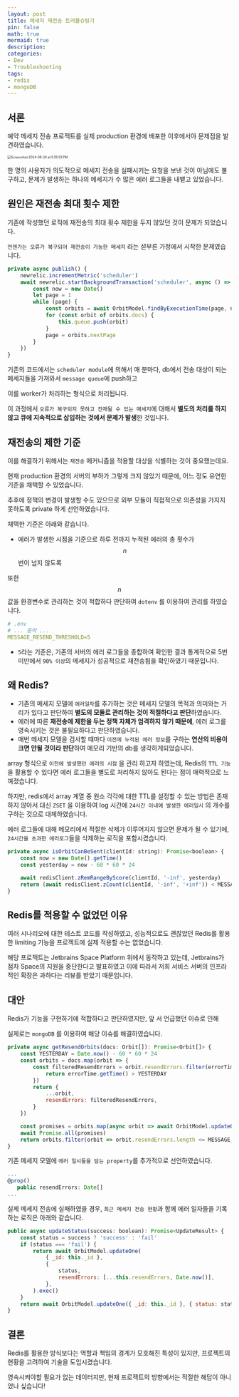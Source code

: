```yaml
---
layout: post
title: 메세지 재전송 트러블슈팅기
pin: false
math: true
mermaid: true
description:
categories:
- Dev
- Troubleshooting
tags:
- redis
- mongoDB
---
```

## 서론

예약 메세지 전송 프로젝트를 실제 production 환경에 배포한 이후에서야 문제점을 발견하였습니다.

<img src="https://raw.githubusercontent.com/joonamin/UpicImageRepo/master/uPic/Screenshot%202024-08-24%20at%205.55.53%E2%80%AFPM.png" alt="Screenshot 2024-08-24 at 5.55.53 PM" style="zoom:50%;" />

한 명의 사용자가 의도적으로 메세지 전송을 실패시키는 요청을 보낸 것이 아님에도 불구하고, 문제가 발생하는 하나의 메세지가 수 많은 에러 로그들을 내뱉고 있었습니다.



## 원인은 재전송 최대 횟수 제한

기존에 작성했던 로직에 재전송의 최대 횟수 제한을 두지 않았던 것이 문제가 되었습니다. 

 `언젠가는 오류가 복구되어 재전송이 가능한 메세지` 라는 섣부른 가정에서 시작한 문제였습니다.

```javascript
private async publish() {
    newrelic.incrementMetric('scheduler')
    await newrelic.startBackgroundTransaction('scheduler', async () => {
        const now = new Date()
        let page = 1
        while (page) {
            const orbits = await OrbitModel.findByExecutionTime(page, now)
            for (const orbit of orbits.docs) {
                this.queue.push(orbit)
            }
            page = orbits.nextPage
        }
    })
}
```

기존의 코드에서는 `scheduler module`에 의해서 매 분마다, db에서 전송 대상이 되는 메세지들을 가져와서 `message queue`에 push하고 

이를 worker가 처리하는 형식으로 처리됩니다. 

이 과정에서 `오류가 복구되지 못하고 잔재될 수 있는 메세지`에 대해서 **별도의 처리를 하지 않고 큐에 지속적으로 삽입하는 것에서 문제가 발생**한 것입니다.





## 재전송의 제한 기준

이를 해결하기 위해서는 `재전송` 메커니즘을 적용할 대상을 식별하는 것이 중요했는데요.

현재 production 환경의 서버의 부하가 그렇게 크지 않았기 때문에, 어느 정도 유연한 기준을 채택할 수 있었습니다.

추후에 정책의 변경이 발생할 수도 있으므로 외부 모듈이 직접적으로 의존성을 가지지 못하도록 private 하게 선언하였습니다.

채택한 기준은 아래와 같습니다.

* 에러가 발생한 시점을 기준으로 하루 전까지 누적된 에러의 총 횟수가 $$n$$ 번이 넘지 않도록

또한 $$n$$ 값을 환경변수로 관리하는 것이 적합하다 판단하여 `dotenv` 를 이용하여 관리를 하였습니다.

```yaml
# .env
# ... 중략 ...
MESSAGE_RESEND_THRESHOLD=5
```

* `5`라는 기준은, 기존의 서버의 에러 로그들을 종합하여 확인한 결과 통계적으로 5번 미만에서 `90% 이상`의 메세지가 성공적으로 재전송됨을 확인하였기 때문입니다.



## 왜 Redis?

* 기존의 메세지 모델에 `에러일자`를 추가하는 것은 메세지 모델의 목적과 의미와는 거리가 있다고 판단하여 **별도의 모듈로 관리하는 것이 적절하다고 판단**하였습니다.
* 에러에 따른 **재전송에 제한을 두는 정책 자체가 엄격하지 않기 때문에**, 에러 로그를 영속시키는 것은 불필요하다고 판단하였습니다.
* 매번 메세지 모델을 검사할 때마다 `이전에 누적된 에러 정보`를 구하는 **연산의 비용이 크면 안될 것이라 판단**하여 메모리 기반의 db를 생각하게되었습니다.



array 형식으로 `이전에 발생했던 에러의 시점` 을 관리 하고자 하였는데, Redis의 `TTL 기능`을 활용할 수 있다면 에러 로그들을 별도로 처리하지 않아도 된다는 점이 매력적으로 느껴졌습니다. 

하지만, redis에서 array 계열 중 원소 각각에 대한 TTL를 설정할 수 있는 방법은 존재하지 않아서 대신 `ZSET` 을 이용하여 log 시간에 `24시간 이내에 발생한 에러일시` 의 개수를 구하는 것으로 대체하였습니다.

에러 로그들에 대해 메모리에서 적절한 삭제가 이루어지지 않으면 문제가 될 수 있기에, `24시간을 초과한 에러로그`들을 삭제하는 로직을 포함시켰습니다.

```javascript
private async isOrbitCanBeSent(clientId: string): Promise<boolean> {
    const now = new Date().getTime()
    const yesterday = now - 60 * 60 * 24

    await redisClient.zRemRangeByScore(clientId, '-inf', yesterday)
    return (await redisClient.zCount(clientId, '-inf', '+inf')) < MESSAGE_RESEND_THRESHOLD
}
```





## Redis를 적용할 수 없었던 이유

여러 시나리오에 대한 테스트 코드를 작성하였고, 성능적으로도 괜찮았던 Redis를 활용한 limiting 기능을 프로젝트에 실제 적용할 수는 없었습니다.

해당 프로젝트는 Jetbrains Space Platform 위에서 동작하고 있는데, Jetbrains가 점차 Space의 지원을 중단한다고 발표하였고 이에 따라서 저희 서비스 서버의 인프라적인 확장은 과하다는 리뷰를 받았기 때문입니다. 



## 대안

Redis가 기능을 구현하기에 적합하다고 판단하였지만, 앞 서 언급했던 이슈로 인해 

실제로는  `mongoDB` 를 이용하여 해당 이슈를 해결하였습니다.

```javascript
private async getResendOrbits(docs: Orbit[]): Promise<Orbit[]> {
    const YESTERDAY = Date.now() - 60 * 60 * 24
    const orbits = docs.map(orbit => {
        const filteredResendErrors = orbit.resendErrors.filter(errorTime => {
            return errorTime.getTime() > YESTERDAY
        })
        return {
            ...orbit,
            resendErrors: filteredResendErrors,
        }
    })

    const promises = orbits.map(async orbit => await OrbitModel.updateOne({ _id: orbit._id }, { resendErrors: orbit.resendErrors }))
    await Promise.all(promises)
    return orbits.filter(orbit => orbit.resendErrors.length <= MESSAGE_RESEND_THRESHOLD)
}
```

기존 메세지 모델에 `에러 일시들을 담는 property`를 추가적으로 선언하였습니다.

```javascript
...
@prop()
   public resendErrors: Date[]
...
```

실제 메세지 전송에 실패하였을 경우, `최근 메세지 전송 현황`과 함께 에러 일자들을 기록하는 로직은 아래와 같습니다.

```javascript
public async updateStatus(success: boolean): Promise<UpdateResult> {
    const status = success ? 'success' : 'fail'
    if (status === 'fail') {
        return await OrbitModel.updateOne(
            { _id: this._id },
            {
                status,
                resendErrors: [...this.resendErrors, Date.now()],
            },
        ).exec()
    }
    return await OrbitModel.updateOne({ _id: this._id }, { status: status }).exec()
}
```



## 결론

Redis를 활용한 방식보다는 역할과 책임의 경계가 모호해진 특성이 있지만, 프로젝트의 현황을 고려하여 기술을 도입시켰습니다.

영속시켜야할 필요가 없는 데이터지만, 현재 프로젝트의 방향에서는 적절한 해답이 아니었나 싶습니다!
